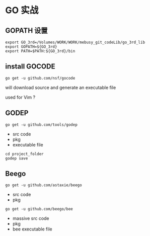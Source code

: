 
# GO 实战

## GOPATH 设置

```
export GO_3rd=/Volumes/WORK/WORK/mebusy_git_codeLib/go_3rd_lib
export GOPATH=${GO_3rd}
export PATH=$PATH:${GO_3rd}/bin
```

## install GOCODE

```
go get -u github.com/nsf/gocode
```

will download source and generate an executable file

used for Vim ?


## GODEP

```
go get -u github.com/tools/godep
```

 - src code
 - pkg
 - executable file

```
cd project_folder
godep save
```

## Beego

```
go get -u github.com/astaxie/beego
```

 - src code
 - pkg


```
go get -u github.com/beego/bee
```

 - massive src code
 - pkg
 - bee executable file